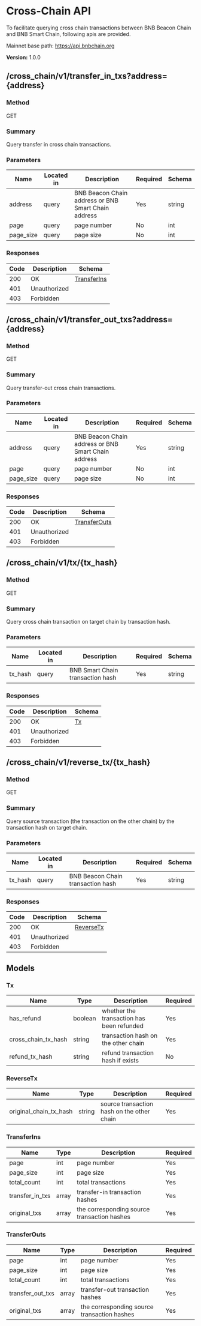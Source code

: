# Cross-Chain API

To facilitate querying cross chain transactions between BNB Beacon Chain and BNB Smart Chain, following apis are provided.

Mainnet base path: <https://api.bnbchain.org>

**Version:** 1.0.0


## /cross_chain/v1/transfer_in_txs?address={address}
### Method
GET

### Summary
Query transfer in cross chain transactions.

### Parameters

| Name      | Located in | Description                                         | Required | Schema |
|-----------|------------|-----------------------------------------------------|----------|--------|
| address   | query      | BNB Beacon Chain address or BNB Smart Chain address | Yes      | string |
| page      | query      | page number                                         | No       | int    |
| page_size | query      | page size                                           | No       | int    |

### Responses

| Code | Description  | Schema                      |
|------|--------------|-----------------------------|
| 200  | OK           | [TransferIns](#TransferIns) |
| 401  | Unauthorized |                             |
| 403  | Forbidden    |                             |


## /cross_chain/v1/transfer_out_txs?address={address}
### Method
GET

### Summary
Query transfer-out cross chain transactions.

### Parameters

| Name      | Located in | Description                                         | Required | Schema |
|-----------|------------|-----------------------------------------------------|----------|--------|
| address   | query      | BNB Beacon Chain address or BNB Smart Chain address | Yes      | string |
| page      | query      | page number                                         | No       | int    |
| page_size | query      | page size                                           | No       | int    |

### Responses

| Code | Description  | Schema                        |
|------|--------------|-------------------------------|
| 200  | OK           | [TransferOuts](#TransferOuts) |
| 401  | Unauthorized |                               |
| 403  | Forbidden    |                               |


## /cross_chain/v1/tx/{tx_hash}
### Method
GET

### Summary
Query cross chain transaction on target chain by transaction hash.

### Parameters

| Name    | Located in | Description                      | Required | Schema |
|---------|------------|----------------------------------|----------|--------|
| tx_hash | query      | BNB Smart Chain transaction hash | Yes      | string |

### Responses

| Code | Description  | Schema    |
|------|--------------|-----------|
| 200  | OK           | [Tx](#Tx) |
| 401  | Unauthorized |           |
| 403  | Forbidden    |           |


## /cross_chain/v1/reverse_tx/{tx_hash}
### Method
GET

### Summary
Query source transaction (the transaction on the other chain) by the transaction hash on target chain.

### Parameters

| Name    | Located in | Description                       | Required | Schema |
|---------|------------|-----------------------------------|----------|--------|
| tx_hash | query      | BNB Beacon Chain transaction hash | Yes      | string |

### Responses

| Code | Description  | Schema                  |
|------|--------------|-------------------------|
| 200  | OK           | [ReverseTx](#ReverseTx) |
| 401  | Unauthorized |                         |
| 403  | Forbidden    |                         |

## Models

### Tx

| Name                | Type    | Description                               | Required |
|---------------------|---------|-------------------------------------------|----------|
| has_refund          | boolean | whether the transaction has been refunded | Yes      |
| cross_chain_tx_hash | string  | transaction hash on the other chain       | Yes      |
| refund_tx_hash      | string  | refund transaction hash if exists         | No       |

### ReverseTx

| Name                   | Type   | Description                                | Required |
|------------------------|--------|--------------------------------------------|----------|
| original_chain_tx_hash | string | source transaction hash on the other chain | Yes      |

### TransferIns

| Name            | Type  | Description                                 | Required |
|-----------------|-------|---------------------------------------------|----------|
| page            | int   | page number                                 | Yes      |
| page_size       | int   | page size                                   | Yes      |
| total_count     | int   | total transactions                          | Yes      |
| transfer_in_txs | array | transfer-in transaction hashes              | Yes      |
| original_txs    | array | the corresponding source transaction hashes | Yes      |

### TransferOuts

| Name             | Type  | Description                                 | Required |
|------------------|-------|---------------------------------------------|----------|
| page             | int   | page number                                 | Yes      |
| page_size        | int   | page size                                   | Yes      |
| total_count      | int   | total transactions                          | Yes      |
| transfer_out_txs | array | transfer-out transaction hashes             | Yes      |
| original_txs     | array | the corresponding source transaction hashes | Yes      |
